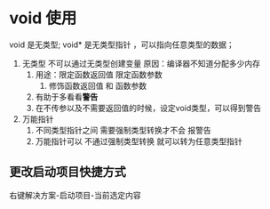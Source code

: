 # void 使用
void 是无类型;    void* 是无类型指针 ，可以指向任意类型的数据；
1. 无类型   不可以通过无类型创建变量  原因：编译器不知道分配多少内存
    1. 用途：限定函数返回值  限定函数参数
        1. 修饰函数返回值 和 函数参数
    2. 有助于多看看**警告**
    3. 在不传参以及不需要返回值的时候，设定void类型，可以得到警告
2. 万能指针
    1. 不同类型指针之间 需要强制类型转换才不会 报警告
    2. 万能指针可以 不通过强制类型转换 就可以转为任意类型指针
## 更改启动项目快捷方式

右键解决方案-启动项目-当前选定内容